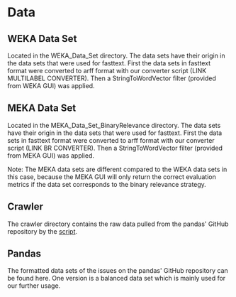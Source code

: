 # Data

## WEKA Data Set

Located in the WEKA_Data_Set directory.
The data sets have their origin in the data sets that were used for
fasttext. First the data sets in fasttext format were converted to 
arff format with our converter script (LINK MULTILABEL CONVERTER). Then
a StringToWordVector filter (provided from WEKA GUI) was applied. 


## MEKA Data Set

Located in the MEKA_Data_Set_BinaryRelevance directory.
The data sets have their origin in the data sets that were used for
fasttext. First the data sets in fasttext format were converted to 
arff format with our converter script (LINK BR CONVERTER). Then
a StringToWordVector filter (provided from MEKA GUI) was applied. 

Note:   The MEKA data sets are different compared to the WEKA data sets in this case, because 
the MEKA GUI will only return the correct evaluation metrics if the data set corresponds to the
binary relevance strategy.

## Crawler
The crawler directory contains the raw data pulled from the pandas' GitHub repository by the [script](../code-pipeline/data_acquisition/dump_issues.py).

## Pandas
The formatted data sets of the issues on the pandas' GitHub repository can be found here. One version is a balanced data set which is mainly used for our further usage.
